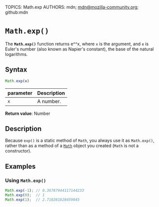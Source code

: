 TOPICS: Math.exp
AUTHORS: mdn; mdn@mozilla-community.org; github:mdn

# `Math.exp()`

The **`Math.exp()`** function returns e^^x, where `x` is the argument, and `e` is Euler's number
(also known as Napier's constant), the base of the natural logarithms.

## Syntax

```javascript
Math.exp(x)
```

| parameter | Description |
| :-- | :-- |
| `x` | A number. |

**Return value**: Number

## Description

Because `exp()` is a static method of `Math`, you always use it as `Math.exp()`, rather than as a
method of a [`Math`](/en/webfrontend/Math) object you created (`Math` is not a constructor).

## Examples

### Using `Math.exp()`

```javascript
Math.exp(-1); // 0.36787944117144233
Math.exp(0);  // 1
Math.exp(1);  // 2.718281828459045
```
